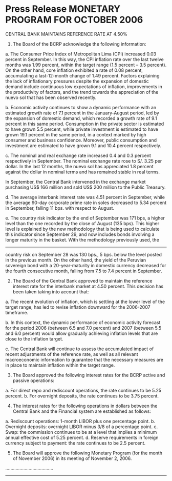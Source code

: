 # Press Release MONETARY PROGRAM FOR OCTOBER 2006
 CENTRAL BANK MAINTAINS REFERENCE RATE AT 4.50%

1. The Board of the BCRP acknowledge the following information:

a. The Consumer Price Index of Metropolitan Lima (CPI) increased 0.03
percent in September. In this way, the CPI inflation rate over the last
twelve months was 1.99 percent, within the target range (1.5 percent – 3.5
percent). On the other hand, core inflation exhibited a rate of 0.08 percent,
accumulating a last-12-month change of 1.49 percent. Factors explaining
the lack of inflationary pressures despite the expansion of domestic
demand include continuous low expectations of inflation, improvements in
the productivity of factors, and the trend towards the appreciation of the
nuevo sol that has been observed recently.

b. Economic activity continues to show a dynamic performance with an
estimated growth rate of 7.1 percent in the January-August period, led by
the expansion of domestic demand, which recorded a growth rate of 9.1
percent in this same period. Consumption in the private sector is estimated
to have grown 5.5 percent, while private investment is estimated to have
grown 19.1 percent in the same period, in a context marked by high
consumer and business confidence. Moreover, public consumption and
investment are estimated to have grown 9.1 and 10.4 percent respectively.

c. The nominal and real exchange rate increased 0.4 and 0.3 percent
respectively in September. The nominal exchange rate rose to S/. 3.25 per
dollar. In the last 12 months, the nuevo sol has appreciated 1.8 percent
against the dollar in nominal terms and has remained stable in real terms.

In September, the Central Bank intervened in the exchange market
purchasing US$ 166 million and sold US$ 200 million to the Public
Treasury.

d. The average interbank interest rate was 4.51 percent in September, while
the average 90-day corporate prime rate in soles decreased to 5.34
percent in September, falling 11 bps. with respect to August.

e. The country risk indicator by the end of September was 171 bps, a higher
level than the one recorded by the close of August (135 bps). This higher
level is explained by the new methodology that is being used to calculate
this indicator since September 29, and now includes bonds involving a
longer maturity in the basket. With the methodology previously used, the


-----

country risk on September 28 was 130 bps., 5 bps. below the level posted
in the previous month. On the other hand, the yield of the Peruvian
sovereign bond with a 20-year-maturity in domestic currency decreased for
the fourth consecutive month, falling from 7.5 to 7.4 percent in September.

2. The Board of the Central Bank approved to maintain the reference interest rate
for the interbank market at 4.50 percent. This decision has been taken taking
into account that:

a. The recent evolution of inflation, which is settling at the lower level of the
target range, has led to revise inflation downward for the 2006-2007
timeframe.

b. In this context, the dynamic performance of economic activity forecast for
the period 2006 (between 6.5 and 7.0 percent) and 2007 (between 5.5 and
6.0 percent) would allow gradually achieving inflation levels that are close
to the inflation target.

c. The Central Bank will continue to assess the accumulated impact of recent
adjustments of the reference rate, as well as all relevant macroeconomic
information to guarantee that the necessary measures are in place to
maintain inflation within the target range.

3. The Board approved the following interest rates for the BCRP active and
passive operations:

a. For direct repo and rediscount operations, the rate continues to be 5.25
percent.
b. For overnight deposits, the rate continues to be 3.75 percent.

4. The interest rates for the following operations in dollars between the Central
Bank and the Financial system are established as follows:

a. Rediscount operations: 1-month LIBOR plus one percentage point.
b. Overnight deposits: overnight LIBOR minus 3/8 of a percentage point.
c. Swap: the commission continues to be at a level that implies a minimum
annual effective cost of 5.25 percent.
d. Reserve requirements in foreign currency subject to payment: the rate
continues to be 2.5 percent.

5. The Board will approve the following Monetary Program (for the month of
November 2006) in its meeting of November 2, 2006.

.....................................


-----

